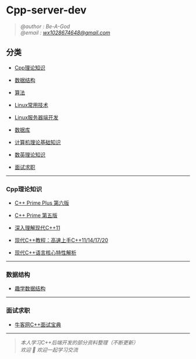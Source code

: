 # Cpp-server-dev

> *@author : Be-A-God*  
> *@email : wx1028674648@gmail.com*   

<!-- --- -->

## 分类

- [Cpp理论知识](#Cpp理论知识)

- [数据结构](#数据结构)

- [算法](#分类)

- [Linux常用技术](#分类)

- [Linux服务器端开发](#分类)

- [数据库](#分类)

- [计算机理论基础知识](#分类)

- [数英理论知识](#分类)

- [面试求职](#面试求职)

---

### Cpp理论知识

- [C++ Prime Plus 第六版](https://github.com/Be-A-God/Cpp-server-dev/tree/main/Cpp%E7%90%86%E8%AE%BA/C%2B%2B%20Prime%20Plus%20%E7%AC%AC%E5%85%AD%E7%89%88)

- [C++ Prime 第五版](https://github.com/Be-A-God/Cpp-server-dev/tree/main/Cpp%E7%90%86%E8%AE%BA/C%2B%2B%20Prime%20%E7%AC%AC%E4%BA%94%E7%89%88)

- [深入理解现代C++11](https://github.com/Be-A-God/Cpp-server-dev/tree/main/Cpp%E7%90%86%E8%AE%BA/%E6%B7%B1%E5%85%A5%E7%90%86%E8%A7%A3C%2B%2B11)

- [现代C++教程：高速上手C++11/14/17/20](https://github.com/Be-A-God/Cpp-server-dev/tree/main/Cpp%E7%90%86%E8%AE%BA/%E7%8E%B0%E4%BB%A3C%2B%2B%E6%95%99%E7%A8%8B%EF%BC%9A%E9%AB%98%E9%80%9F%E4%B8%8A%E6%89%8B11141720)

- [现代C++语言核心特性解析](https://github.com/Be-A-God/Cpp-server-dev/tree/main/Cpp%E7%90%86%E8%AE%BA/%E7%8E%B0%E4%BB%A3C%2B%2B%E6%95%99%E7%A8%8B%EF%BC%9A%E9%AB%98%E9%80%9F%E4%B8%8A%E6%89%8B11141720)

---

### 数据结构

- [趣学数据结构](https://github.com/Be-A-God/Cpp-server-dev/tree/main/%E6%95%B0%E6%8D%AE%E7%BB%93%E6%9E%84%E4%B8%8E%E7%AE%97%E6%B3%95/%E8%B6%A3%E5%AD%A6%E6%95%B0%E6%8D%AE%E7%BB%93%E6%9E%84)

---

### 面试求职

- [牛客网C++面试宝典](https://github.com/Be-A-God/Cpp-server-dev/tree/main/%E9%9D%A2%E8%AF%95%E6%B1%82%E8%81%8C/%E7%89%9B%E5%AE%A2%E7%BD%91C%2B%2B%E9%9D%A2%E8%AF%95%E5%AE%9D%E5%85%B8)

---

> *本人学习C++后端开发的部分资料整理（不断更新）*  
> *欢迎  🌟  欢迎一起学习交流*